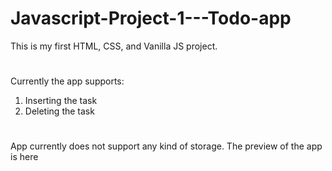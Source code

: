 # Javascript-Project-1---Todo-app
This is my first HTML, CSS, and Vanilla JS project.
#
Currently the app supports:
1. Inserting the task
2. Deleting the task
#
App currently does not support any kind of storage.
The preview of the app is here
